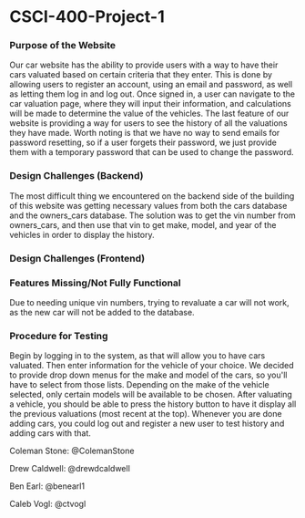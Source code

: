 # CSCI-400-Project-1

<h3>Purpose of the Website</h3>
<p>Our car website has the ability to provide users with a way to have their cars valuated
based on certain criteria that they enter. This is done by allowing users to register
an account, using an email and password, as well as letting them log in and log out.
Once signed in, a user can navigate to the car valuation page, where they will input their
information, and calculations will be made to determine the value of the vehicles. The last
feature of our website is providing a way for users to see the history of all the valuations they have made. Worth noting is that we have no way to send emails for password resetting, so if a user forgets their password, we just provide them with a temporary password that can be used to change the password. </p>

<h3>Design Challenges (Backend)</h3>
<p>The most difficult thing we encountered on the backend side of the building of this website was getting necessary values from both the cars database and the owners_cars database. The solution was to get the vin number from owners_cars, and then use that vin to get make, model, and year of the vehicles in order to display the history.</p>

<h3>Design Challenges (Frontend)</h3>
<p></p>

<h3>Features Missing/Not Fully Functional</h3>
<p>Due to needing unique vin numbers, trying to revaluate a car will not work, as the new car will not be added to the database.</p>

<h3>Procedure for Testing</h3>
<p>Begin by logging in to the system, as that will allow you to have cars valuated. Then enter information for the vehicle of your choice. We decided to provide drop down menus for the make and model of the cars, so you'll have to select from those lists. Depending on the make of the vehicle selected, only certain models will be available to be chosen. 
After valuating a vehicle, you should be able to press the history button to have it display all the previous valuations (most recent at the top). Whenever you are done adding cars, you could log out and register a new user to test history and adding cars with that.</p>

<p>Coleman Stone: @ColemanStone</p>
<p>Drew Caldwell: @drewdcaldwell</p>
<p>Ben Earl: @benearl1</p>
<p>Caleb Vogl: @ctvogl</p>
